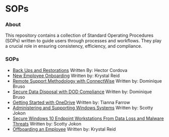 # SOPs

### About 
This repository contains a collection of Standard Operating Procedures (SOPs) written to guide users through processes and workflows. They play a crucial role in ensuring consistency, efficiency, and compliance. 

### SOPs
- [Back Ups and Restorations](back-ups-and-restorations.md) Written By: Hector Cordova
- [New Employee Onboarding](sop-employeeonboarding.md) Written by: Krystal Reid
- [Remote Support Methodology with ConnectWise](remote-support.md) Written by: Dominique Bruso
- [Secure Data Disposal with DOD Compliance](https://github.com/cyberguardianit/SOPs/blob/main/seattle-ops201d14-Team1-SecureDisposal_SOP.md) Written by: Dominique Bruso 
- [Getting Started with OneDrive](getting-started-with-onedrive.md) Written by: Tianna Farrow
- [Administering and Supporting Windows Systems](adminsupport-windows10.md) Written by: Scotty Jokon
- [Secure Windows 10 Endpoint Workstations From Data Loss and Malware Threats](SecureEndpoint.md) Written by: Scotty Jokon
- [Offboarding an Employee](sop-offboardingemployees.md) Written by: Krystal Reid
